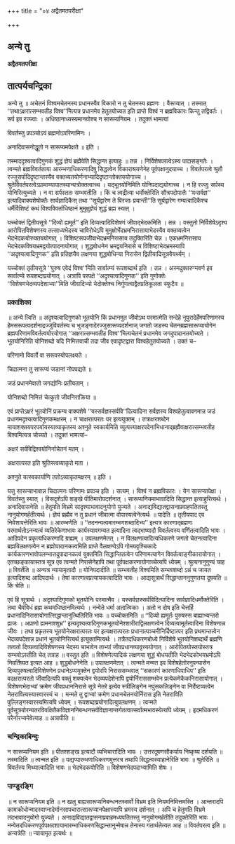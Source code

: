 +++
title = "०४ अद्वैतमतपरीक्षा"

+++


## अन्ये तु

**अद्वैतमतपरीक्षा**

## **तात्पर्यचन्द्रिका**

अन्ये तु ॥ अचेतनं विश्वमचेतनस्य प्रधानस्यैव विकारो न तु चेतनस्य ब्रह्मणः । वैरूप्यात् । तस्मात् ‘‘तथाऽक्षरात्सम्भवतीह विश्व’’मित्यत्र प्रधानमेव हेतुतयोच्यत इति प्राप्ते विश्वं न ब्रह्मविकारः किन्तु तद्विवर्तः । सर्प इव रज्ज्वाः । अधिष्ठानाध्यस्यमानयोश्च न सारूप्यनियमः । तदुक्तं भामत्यां

विवर्तस्तु प्रपञ्चोऽयं ब्रह्मणोऽपरिणामिनः ।

अनादिवासनोद्धूतो न सारूप्यमपेक्षते ॥ इति ।

तस्माददृश्यत्वादिगुणकं शुद्धं ज्ञेयं ब्रह्मैवेति सिद्धान्त इत्याहुः ॥ तन्न । निर्विशेषपरत्वेऽस्य पादासङ्गतेः । त्वन्मते ब्रह्मविवर्तताया आरम्भणाधिकरणादिषु सिद्धत्वेन विकाराश्रयणेनेह पूर्वपक्षानुदयाच्च । विवर्तपरत्वे श्रुतौ रज्जुसर्पादिदृष्टान्तस्यैव वक्तव्यतयोर्णनाभ्यादिदृष्टान्तोक्तययोगाच्च । श्रुतेर्विवर्तपरत्वेऽप्रामाण्यापातस्यान्यत्रोक्तत्वाच्च । यद्भूतयोनिमिति योनिपदाद्ययोगाच्च । न हि रज्जुः सर्पस्य योनिरित्युच्यते । न वा सर्पस्ततः सम्भवतीति । किं च त्वद्रीत्या धर्मोक्तेरिति सौत्रपदोपात्तैः ‘‘यःसर्वज्ञ’’ इत्यादिवाक्यशेषोक्तैः सार्वज्ञादिकैस् तथा ‘‘सूर्यद्वारेण ते विरजाः प्रयान्ती’’ति सूर्यद्वारेण गम्यत्वादिकैश्च धर्मैर्विशिष्टं कथं विश्वविवर्ताधिष्ठानं मुमुक्षुज्ञेयं शुद्धं ब्रह्म स्यात् ।

यच्चोक्तं द्वितीयसूत्रे ‘‘दिव्यो ह्यमूर्त’’ इति दिव्यत्वादिविशेषणं जीवाद्भेदकमिति । तन्न । वस्तुतो निर्विशेषेऽदृश्य आरोपितविशेषणस्य तत्साध्यभेदस्य चाविरोधेऽपि मुमुक्षोर्भेदभ्रमनिरासायाभेदस्यैव वक्तव्यत्वेन भेदभेदकयोरुक्तययोगात् । विशिष्टरूपजीवाभेदभ्रमनिरासाय तदुक्तिरिति चेन्न । एकभ्रमनिरासाय भेदभेदकविषयभ्रमद्वयोत्पादनायोगात् । शुद्धबोधनेन भ्रमद्वयनिरासे च विशिष्टाभेदभ्रमस्यापि ‘‘अदृश्यत्वादिगुणक’’ इति प्रतिज्ञयैव लक्षणया शुद्धबोधिन्या निरासेन द्वितीयादिसूत्रवैयर्थ्यम् ।

यच्चोक्तं तृतीयसूत्रे ‘‘पुरुष एवेदं विश्व’’मिति सार्वात्म्यं रूपशब्दार्थ इति । तन्न । अस्मदुक्तरुग्मवर्ण इव सार्वात्म्ये रूपशब्दाप्रयोगात् । अत्रापि परपक्षे ‘‘अदृश्यत्वादिगुणक’’ इति गुणोक्तेः ‘‘विशेषणभेदव्यपदेशाभ्या’’मिति जीवादिभ्यो भेदोक्तेश्च निर्गुणत्वाद्वैतप्रतिकूलता स्फुटैव ॥

### **प्रकाशिका**

॥ अन्ये त्विति ॥ अदृश्यत्वादिगुणको भूतयोनि किं प्रधानमुत जीवोऽथ परमात्मेति सन्देहे नूपुरादेर्हेमपरिणामस्य हेमसरूपत्वदर्शनाद्रज्जुविवर्तस्य च भुजङ्गादेरज्जुसारूप्यदर्शनाज् जगतो जडस्य चेतनब्रह्मसारूप्यायोगेन ब्रह्मपरिणामविवर्तत्वयोरयोगात् ‘‘अक्षरात्सम्भवतीह विश्व’’मित्यचेतनं प्रधानमेव जगदुपादानतयोच्यते । भूतयोनिरिति योनिशब्दो यदि निमित्तवाची तदा जीव एवादृष्टद्वारा विश्वहेतुतयोच्यते । उक्तं च–

परिणामो विवर्तो वा सरूपस्योपलक्ष्यते ।

चिदात्मना तु सारूप्यं जडानां नोपपद्यते ॥

जडं प्रधानमेवातो जगद्योनिः प्रतीयताम् ।

योनिशब्दो निमित्तं चेत्कुतो जीवनिराक्रिया ॥

एवं प्राप्तेऽक्षरं भूतयोनिं प्रक्रम्य वाक्यशेषे ‘‘यस्सर्वज्ञस्सर्ववि’’दित्यादिना सर्वज्ञस्य विश्वहेतुत्वावगमान्न जडं प्रधानमदृश्यत्वादिगुणकमक्षरम् । न चाक्षरात्परतः पर इत्ययुक्तम् । तत्राक्षरशब्देन मायाशक्तयपरपर्यायस्याव्याकृतस्य अश्नुते स्वकार्यमिति व्युत्पत्त्याक्षरपदेनाभिधानाद्ब्रह्मैवाक्षरात्सम्भवतीह विश्वमित्यत्र चोच्यते । तदुक्तं भामत्यां–

अक्षरं सर्वविद्विश्वयोनिर्नाचेतनं मतम् ।

अक्षरात्परत इति श्रुतिस्त्वव्याकृते मता ।

अश्नुते यत्स्वकार्याणि ततोऽव्याकृतमक्षरम् ॥ इति ।

यत्तु सारूप्याभावान्न चिदात्मनः परिणामः प्रपञ्च इति । सत्यम् । विश्वं न ब्रह्मविकारः । येन सारूप्यापेक्षा । विवर्तस्तु स्यात् । विसदृशेऽपि शङ्खे पीतिमारोपदर्शनात् । सारूप्यनियमाभावादिति सिद्धान्त इत्याहुरित्यर्थः । अनादिवासनेति ॥ हेतुमति विभ्रमे सादृश्याभावादनुयोगो युज्यते । अनाद्यविद्यातद्वासनाप्रवाहपतितस्तु नानुयोगमर्हतीत्यर्थः । ज्ञेयं ब्रह्मैव न तु प्रधानं जीवात्मा वोपास्यत्वेनेत्यर्थः ॥ पादेति ॥ तृतीयपाद एव निवेशापत्तेरिति भावः ॥ आरम्भणेति ॥ ‘‘तदनन्यत्वमारम्भणशब्दादिभ्य’’ इत्यत्र कारणाद्ब्रह्मणः परमार्थतोऽनन्यत्वं व्यतिरेकेणाभावः कार्यस्यावगम्यत इत्यादिना त्वद्भाष्यादौ विवर्तत्वस्य वर्णितत्वादिति भावः । आदिपदेन प्रकृत्यधिकरणादि ग्राह्यम् । उपलक्षणमेतत् । न विलक्षणत्वादित्यधिकरणे जगतो चेतनत्वादिना ब्रह्मविलक्षणत्वेन न ब्रह्मोपादानकत्वमिति प्राप्ते वैलक्षण्येऽपि गोमयवृश्चिकादेः कार्यकारणभावोपलम्भात्तदुपादानकत्वं युक्तमिति सिद्धान्तितत्वेन परिणामत्यागेन विवर्तत्वाङ्गीकारायोगात् । एतच्छङ्कायास्तत्र सूत्र एव त्वन्मते निरासेनेहापि तथा पूर्वपक्षकरणायोगाच्चेत्यपि ध्येयम् । श्रुत्यनानुगुण्यं चाह ॥ विवर्तेति ॥ अन्यत्र न्यायामृतादौ ॥ योनिपदादीति ॥ सम्भवतीह विश्वमिति सम्भवशब्दो ऽन्नं च जायत इत्यादिशब्द आदिपदार्थः । तेषां कारणत्वप्रत्यायकत्वादिति भावः । आद्यसूत्रार्थं सिद्धान्ताननुगुणतया दूषयति ॥ किं चेति ॥

एवं हि सूत्रार्थः । अदृश्यादिगुणको भूतयोनिः परमात्मैव । यस्सर्वज्ञस्सर्वविदित्यादिना सार्वज्ञादिधर्मोक्तेरिति । तथा चैवंविधं ब्रह्म कथमधिष्ठानमित्यर्थः । नन्वेते धर्मा अतात्विकाः । अतो न दोष इति चेत्तर्हि प्रधानादिनिरासायोगात्सिद्धान्तानुत्थितिरिति भावः ॥ यच्चोक्तमिति ॥ ‘‘दिव्यो ह्यमूर्तः पुरुषस्स बाह्याभ्यन्तरो ह्यजः । अप्राणो ह्यमनाश्शुभ्र’’ इत्यदृश्यत्वादिगुणकभूतयोनेश्शारीराद्विलक्षणत्वेन दिव्यत्वामूर्तत्वादिना विशेषणान्न जीवः । तथा प्रकृतस्य भूतयोनेरक्षरात्परतः पर इत्यक्षरात्परतः प्रधानात्पञ्चमीनिर्दिष्टात्पर इति प्रथमान्तत्वेन भेदव्यपदेशान्न प्रधानं भूतयोनिरित्यर्थ इत्युक्तमित्यर्थः । तत्रैतदधिकरणबोध्ये निर्विशेषे भूतयोनिशब्दार्थे ब्रह्मणि तत्वतो दिव्यत्वादिविशेषणस्य भेदस्य चाभावेन ताभ्यां जीवप्रधानव्यावृत्त्ययोगात् । आरोपितयोस्तयोस्तत्र सम्भवोऽस्तीति चेत् तत्राह ॥ वस्तुत इति ॥ विशेषणेत्यादिकं लक्षणया शुद्धं बोधयतीति भेदभेदकोभयभ्रमोऽपि निवर्तिष्यत इत्यत आह ॥ शुद्धबोधनेनेति ॥ उपलक्षणमेतत् । त्वन्मते मन्मत इव विशेषहेतोरनुपन्यासेन दिव्यपुरुषत्वादिविशेषणेन प्रधानेऽप्ययुक्तेन द्वयोरपि निराससम्भवात् ‘‘सकारणं कारणाधिपाधिप’’ इति वदक्षरात्परतो जीवादित्यपि वक्तुं शक्यत्वेन भेदव्यपदेशेनापि द्वयोर्निराससम्भवेन प्रत्येकमेकैकनिरासायोगात् । विशेषणभेदाभ्यां क्रमेण जीवप्रधाननिरासे सूत्रे नेतरे इत्येव स्त्रीलिङ्गेन नपुंसकलिङ्गेन वा निर्देष्टव्यत्वेन नेतरावित्यस्यास्वारस्यं च । मन्मते तु द्वाभ्यां क्रमेण प्रधानचेतनयोर्निरास इति नेतराविति पुल्लिङ्गस्वारस्यमित्यपि ध्येयम् । रूपशब्दाप्रयोगादित्युपलक्षणम् । त्वन्मते पूर्वसूत्रयोरन्यतरविवक्षितैकविज्ञाननिबन्धनसर्वविज्ञानान्तर्गतत्वात्सर्वात्मभावस्येत्यपि ध्येयम् । इदमधिकरणं परैर्नारभ्यमेवेत्याह ॥ अत्रापीति ॥

### **चन्द्रिकाबिन्दुः**

न सारूप्यनियम इति ॥ पीतश्शङ्ख इत्यादौ व्यभिचारादिति भावः । उत्तरदूषणसौकर्याय निष्कृष्य दर्शयति ॥ तस्मादिति ॥ त्वन्मत इति ॥ यद्यप्यारम्भणाधिकरणमुत्तरत्र तथापि सिद्धत्वस्याहानेरिति भावः ॥ श्रुतेरिति ॥ विवर्तस्य मिथ्यात्वादिति भावः ॥ भेदभेदकयोरिति ॥ विशेषणभेदपदाभ्यामिति शेषः ।

### **पाण्डुरङ्गि**

॥ न सारूप्यनियम इति ॥ न खलु बाह्यसारूप्यनिबन्धनतस्सर्वो विभ्रम इति नियमनिमित्तमस्ति । आन्तरादपि कामक्रोधोन्मादस्वाप्नादेर्मानसापचारात्सारूप्यानपेक्षास्यापि भ्रमस्य दर्शनात् । अपि च हेतुमति विभ्रमे तदभावादनुयोगो युज्यते । अनाद्यविद्यातद्वासनाप्रवाहमध्यपतितस्तु नानुयोगमर्हतीति तदुक्तेरिति भावः । नन्वेतदधिकरणपूर्वपक्षदशायामारम्भाधिकरणसिद्धान्तानुन्मेषान्न तेनास्य गतार्थतेत्यत आह ॥ विवर्तपरत्व इति ॥ अन्यत्रेति ॥ न्यायामृत इत्यर्थः ॥

